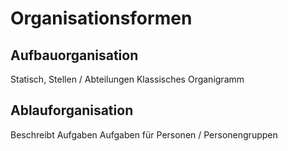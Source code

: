 # Organisationsformen

## Aufbauorganisation

Statisch, Stellen / Abteilungen
Klassisches Organigramm

## Ablauforganisation

Beschreibt Aufgaben
Aufgaben für Personen / Personengruppen
